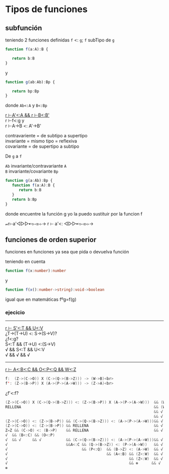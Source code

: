 # Tipos de funciones
## subfunción
teniendo 2 funciones definidas `f` <: `g`;
`f` subTipo de `g`


```ts
function f(a:A):B {

   return b:B
}
```
y
```ts
function g(ab:Ab):Bp {

   return bp:Bp
}
```
donde `Ab<:A` y `B<:Bp`

<u>r ⊢A'<:A && r ⊢B<:B'</u> <br> 
r ⊢f<:g y <br>
r ⊢A->B <: A'->B'

contravariente = de subtipo a supertipo
<br>invariante = mismo tipo = reflexiva
<br>covariante = de supertipo a subtipo  
   
De `g` a `f`

`Ab` invariante/contravariante   `A`  
`B` invariante/covariante        `Bp`


```ts
function g(a:Ab):Bp {
   function f(a:A):B {   
      return b:B
   }
   return b:Bp
}
```

donde encuentre la función g yo la puedo sustituir por la funcion f

⫭r⊢a'◁▷▻▾▹⊳⊲⊳⊦→
r ⊢ a'<: ◁▷▻▾▹⊳⊲⊳⊦→

## funciones de orden superior

funciones en funciones ya sea que pida o devuelva función

teniendo en cuenta
```ts
function f(x:number):number

```
y
```ts
function f(x():number->string):void->boolean
```
igual que en matemáticas fºg=f(g)
### ejecicio
---
<u>r ⊢ S'<:T && U<:V</u><br>
¿T->(T->U) <: S->(S->V)?<br>
¿f<:g?<br>
S<:T && (T->U) <:(S->V)<br>
√ && S<:T && U<:V<br>
√ && √ && √

---
<u>r ⊢ A<:B<:C && O<:P<:Q && W<:Z</u><br>
```Swift
f:  (Z->(C->O)) X (C->(Q->(B->Z))) -> (W->B)<br>
f': (Z->(B->P)) X (A->(P->(A->W))) -> (Z->A)<br>
```
¿f'<:f?<br>
```Swift
(Z->(C->O)) X (C->(Q->(B->Z))) <: (Z->(B->P)) X (A->(P->(A->W)))  && (W->B) <: (Z->A)
RELLENA                                                           && (W<:Z) && (A<:B)
                                                                  && √ && √
                                                                  && √
(Z->(C->O)) <: (Z->(B->P)) && (C->(Q->(B->Z))) <: (A->(P->(A->W)))&& √
(Z->(C->O)) <: (Z->(B->P)) && RELLENA                             && √
Z=Z && (C->O) <: (B->P)    && RELLENA                             && √
√  && (B<:C) && (O<:P)
√  && √     && √           && (C->(Q->(B->Z))) <: (A->(P->(A->W)))&& √
√                          &&A<:C && (Q->(B->Z)) <: (P->(A->W))   && √
√                                 && (P<:Q)  && (B->Z) <: (A->W)  && √
√                                            && (A<:B) && (Z<:W)  && √
√                                                      && (Z<:W)  && √
√                                                      && ⊗      && √
⊗
```